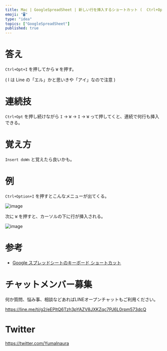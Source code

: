 ```yaml
---
title: Mac | GoogleSpreadSheet | 新しい行を挿入するショートカット (  Ctrl+Opt+I → W )
emoji: "🖥"
type: "idea"
topics: ["GoogleSpreadSheet"]
published: true
---
```


# 答え

`Ctrl+Opt+I` を押してから `W` を押す。

( I は Line の「エル」かと思いきや「アイ」なので注意 )

# 連続技

`Ctrl+Opt` を押し続けながら `I` → `W` → `I` → `W`  って押してくと、連続で何行も挿入できる。

# 覚え方

`Insert doWn` と覚えたら良いかも。

# 例

`Ctrl+Option+I` を押すとこんなメニューが出てくる。

![image](https://qiita-image-store.s3.amazonaws.com/0/89618/4c51aabf-fde1-a3fc-3b4c-883cd568befd.png)

次に `W` を押すと、カーソルの下に行が挿入される。

![image](https://qiita-image-store.s3.amazonaws.com/0/89618/a251e43c-c8d1-a12d-5cd4-2ab14214f29f.png)


# 参考

- [Google スプレッドシートのキーボード ショートカット](https://support.google.com/docs/answer/181110?hl=ja)








<!-- Update From Qiita API -->

# チャットメンバー募集


何か質問、悩み事、相談などあればLINEオープンチャットもご利用ください。

https://line.me/ti/g2/eEPltQ6Tzh3pYAZV8JXKZqc7PJ6L0rpm573dcQ





# Twitter


https://twitter.com/YumaInaura


<!-- Update From Qiita API -->


